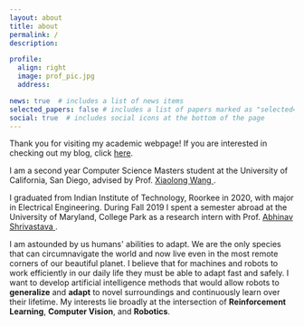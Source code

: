 ```yaml
---
layout: about
title: about
permalink: /
description:

profile:
  align: right
  image: prof_pic.jpg
  address:

news: true  # includes a list of news items
selected_papers: false # includes a list of papers marked as "selected={true}"
social: true  # includes social icons at the bottom of the page
---
```

Thank you for visiting my academic webpage! If you are interested in checking out my blog, click <a href="https://mohitjain.me/">here</a>.

I am a second year Computer Science Masters student at the University of California, San Diego, advised by Prof. <a href="https://xiaolonw.github.io/"> Xiaolong Wang </a>.

I graduated from Indian Institute of Technology, Roorkee in 2020, with major in Electrical Engineering. During Fall 2019 I spent a semester abroad at the University of Maryland, College Park  as a research intern with Prof. <a href="https://www.cs.umd.edu/~abhinav/">Abhinav Shrivastava </a>.

I am astounded by us humans' abilities to adapt. We are the only species that can circumnavigate the world and now live even in the most remote corners of our beautiful planet. I believe that for machines and robots to work efficiently in our daily life they must be able to adapt fast and safely. I want to develop artificial intelligence methods that would allow robots to <b>generalize</b> and <b>adapt</b> to novel surroundings and continuously learn over their lifetime. My interests lie broadly at the intersection of <b>Reinforcement Learning</b>, <b>Computer Vision</b>, and <b>Robotics</b>.